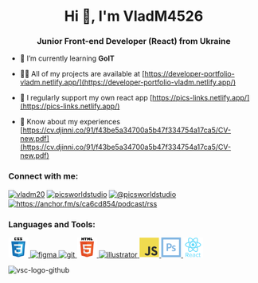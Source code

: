 <h1 align="center">Hi 👋, I'm VladM4526</h1>
<h3 align="center">Junior Front-end Developer (React) from Ukraine</h3>

- 🌱 I’m currently learning **GoIT**

- 👨‍💻 All of my projects are available at [https://developer-portfolio-vladm.netlify.app/](https://developer-portfolio-vladm.netlify.app/)

- 📝 I regularly support my own react app [https://pics-links.netlify.app/](https://pics-links.netlify.app/)

- 📄 Know about my experiences [https://cv.djinni.co/91/f43be5a34700a5b47f334754a17ca5/CV-new.pdf](https://cv.djinni.co/91/f43be5a34700a5b47f334754a17ca5/CV-new.pdf)

<h3 align="left">Connect with me:</h3>
<p align="left">
<a href="https://linkedin.com/in/vladm20" target="blank"><img align="center" src="https://raw.githubusercontent.com/rahuldkjain/github-profile-readme-generator/master/src/images/icons/Social/linked-in-alt.svg" alt="vladm20" height="30" width="40" /></a>
<a href="https://instagram.com/picsworldstudio" target="blank"><img align="center" src="https://raw.githubusercontent.com/rahuldkjain/github-profile-readme-generator/master/src/images/icons/Social/instagram.svg" alt="picsworldstudio" height="30" width="40" /></a>
<a href="https://www.youtube.com/c/@picsworldstudio" target="blank"><img align="center" src="https://raw.githubusercontent.com/rahuldkjain/github-profile-readme-generator/master/src/images/icons/Social/youtube.svg" alt="@picsworldstudio" height="30" width="40" /></a>
<a href="/https://anchor.fm/s/ca6cd854/podcast/rss" target="blank"><img align="center" src="https://raw.githubusercontent.com/rahuldkjain/github-profile-readme-generator/master/src/images/icons/Social/rss.svg" alt="https://anchor.fm/s/ca6cd854/podcast/rss" height="30" width="40" /></a>
</p>

<h3 align="left">Languages and Tools:</h3>
<p align="left"> <a href="https://www.w3schools.com/css/" target="_blank" rel="noreferrer"> <img src="https://raw.githubusercontent.com/devicons/devicon/master/icons/css3/css3-original-wordmark.svg" alt="css3" width="40" height="40"/> </a> <a href="https://www.figma.com/" target="_blank" rel="noreferrer"> <img src="https://www.vectorlogo.zone/logos/figma/figma-icon.svg" alt="figma" width="40" height="40"/> </a> <a href="https://git-scm.com/" target="_blank" rel="noreferrer"> <img src="https://www.vectorlogo.zone/logos/git-scm/git-scm-icon.svg" alt="git" width="40" height="40"/> </a> <a href="https://www.w3.org/html/" target="_blank" rel="noreferrer"> <img src="https://raw.githubusercontent.com/devicons/devicon/master/icons/html5/html5-original-wordmark.svg" alt="html5" width="40" height="40"/> </a> <a href="https://www.adobe.com/in/products/illustrator.html" target="_blank" rel="noreferrer"> <img src="https://www.vectorlogo.zone/logos/adobe_illustrator/adobe_illustrator-icon.svg" alt="illustrator" width="40" height="40"/> </a> <a href="https://developer.mozilla.org/en-US/docs/Web/JavaScript" target="_blank" rel="noreferrer"> <img src="https://raw.githubusercontent.com/devicons/devicon/master/icons/javascript/javascript-original.svg" alt="javascript" width="40" height="40"/> </a> <a href="https://www.photoshop.com/en" target="_blank" rel="noreferrer"> <img src="https://raw.githubusercontent.com/devicons/devicon/master/icons/photoshop/photoshop-line.svg" alt="photoshop" width="40" height="40"/> </a> <a href="https://reactjs.org/" target="_blank" rel="noreferrer"> <img src="https://raw.githubusercontent.com/devicons/devicon/master/icons/react/react-original-wordmark.svg" alt="react" width="40" height="40"/>
 
</a></p> ![vsc-logo-github](https://github.com/VladM4526/VladM4526/assets/119366546/55c7c53a-3067-4585-9d5c-13104bbed12f)
